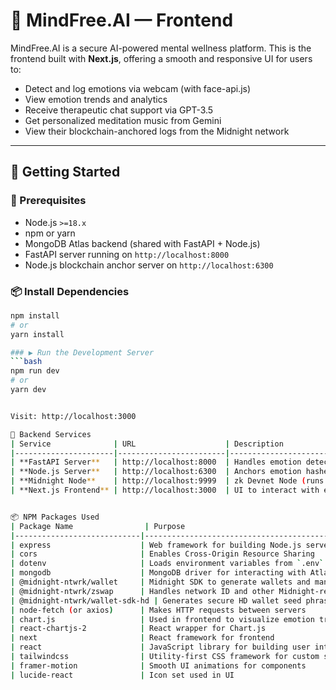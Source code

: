 # 🧠 MindFree.AI — Frontend

MindFree.AI is a secure AI-powered mental wellness platform. This is the frontend built with **Next.js**, offering a smooth and responsive UI for users to:

- Detect and log emotions via webcam (with face-api.js)
- View emotion trends and analytics
- Receive therapeutic chat support via GPT-3.5
- Get personalized meditation music from Gemini
- View their blockchain-anchored logs from the Midnight network

---

## 🚀 Getting Started

### 🧾 Prerequisites

- Node.js `>=18.x`
- npm or yarn
- MongoDB Atlas backend (shared with FastAPI + Node.js)
- FastAPI server running on `http://localhost:8000`
- Node.js blockchain anchor server on `http://localhost:6300`

### 📦 Install Dependencies

```bash
npm install
# or
yarn install

### ▶️ Run the Development Server
```bash
npm run dev
# or
yarn dev


Visit: http://localhost:3000

🧠 Backend Services
| Service              | URL                    | Description                                           |
|----------------------|------------------------|-------------------------------------------------------|
| **FastAPI Server**   | http://localhost:8000  | Handles emotion detection, chat AI, and meditation AI |
| **Node.js Server**   | http://localhost:6300  | Anchors emotion hashes to Midnight blockchain         |
| **Midnight Node**    | http://localhost:9999  | zk Devnet Node (runs via Docker)                      |
| **Next.js Frontend** | http://localhost:3000  | UI to interact with emotion detection and anchoring   |


📦 NPM Packages Used
| Package Name                | Purpose                                                                 |
|----------------------------|-------------------------------------------------------------------------|
| express                    | Web framework for building Node.js servers                              |
| cors                       | Enables Cross-Origin Resource Sharing                                   |
| dotenv                     | Loads environment variables from `.env` files                           |
| mongodb                    | MongoDB driver for interacting with Atlas database                      |
| @midnight-ntwrk/wallet     | Midnight SDK to generate wallets and manage blockchain interactions     |
| @midnight-ntwrk/zswap      | Handles network ID and other Midnight-related blockchain configs         |
| @midnight-ntwrk/wallet-sdk-hd | Generates secure HD wallet seed phrases                             |
| node-fetch (or axios)      | Makes HTTP requests between servers                                     |
| chart.js                   | Used in frontend to visualize emotion trends                            |
| react-chartjs-2            | React wrapper for Chart.js                                              |
| next                       | React framework for frontend                                            |
| react                      | JavaScript library for building user interfaces                         |
| tailwindcss                | Utility-first CSS framework for custom styling                          |
| framer-motion              | Smooth UI animations for components                                     |
| lucide-react               | Icon set used in UI                                                      |
